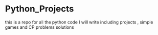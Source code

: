 # Python_Projects
this is a repo for all the python code I will write including projects , simple games and CP problems solutions
